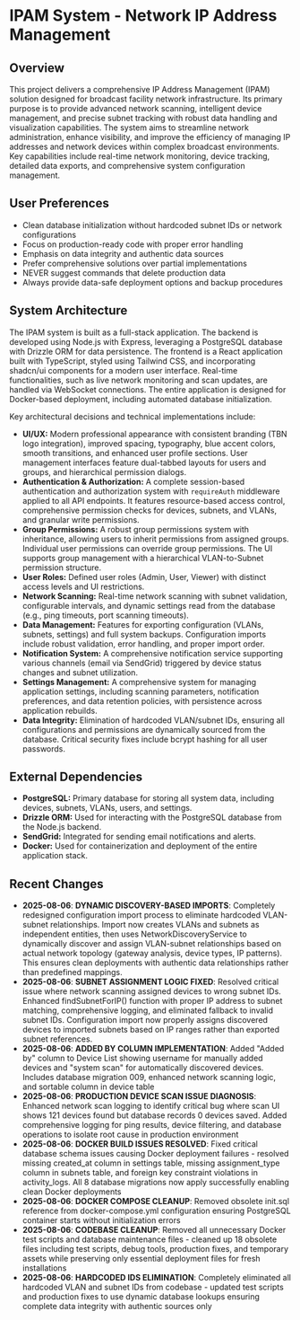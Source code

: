 # IPAM System - Network IP Address Management

## Overview
This project delivers a comprehensive IP Address Management (IPAM) solution designed for broadcast facility network infrastructure. Its primary purpose is to provide advanced network scanning, intelligent device management, and precise subnet tracking with robust data handling and visualization capabilities. The system aims to streamline network administration, enhance visibility, and improve the efficiency of managing IP addresses and network devices within complex broadcast environments. Key capabilities include real-time network monitoring, device tracking, detailed data exports, and comprehensive system configuration management.

## User Preferences
- Clean database initialization without hardcoded subnet IDs or network configurations
- Focus on production-ready code with proper error handling
- Emphasis on data integrity and authentic data sources
- Prefer comprehensive solutions over partial implementations
- NEVER suggest commands that delete production data
- Always provide data-safe deployment options and backup procedures

## System Architecture
The IPAM system is built as a full-stack application. The backend is developed using Node.js with Express, leveraging a PostgreSQL database with Drizzle ORM for data persistence. The frontend is a React application built with TypeScript, styled using Tailwind CSS, and incorporating shadcn/ui components for a modern user interface. Real-time functionalities, such as live network monitoring and scan updates, are handled via WebSocket connections. The entire application is designed for Docker-based deployment, including automated database initialization.

Key architectural decisions and technical implementations include:
- **UI/UX:** Modern professional appearance with consistent branding (TBN logo integration), improved spacing, typography, blue accent colors, smooth transitions, and enhanced user profile sections. User management interfaces feature dual-tabbed layouts for users and groups, and hierarchical permission dialogs.
- **Authentication & Authorization:** A complete session-based authentication and authorization system with `requireAuth` middleware applied to all API endpoints. It features resource-based access control, comprehensive permission checks for devices, subnets, and VLANs, and granular write permissions.
- **Group Permissions:** A robust group permissions system with inheritance, allowing users to inherit permissions from assigned groups. Individual user permissions can override group permissions. The UI supports group management with a hierarchical VLAN-to-Subnet permission structure.
- **User Roles:** Defined user roles (Admin, User, Viewer) with distinct access levels and UI restrictions.
- **Network Scanning:** Real-time network scanning with subnet validation, configurable intervals, and dynamic settings read from the database (e.g., ping timeouts, port scanning timeouts).
- **Data Management:** Features for exporting configuration (VLANs, subnets, settings) and full system backups. Configuration imports include robust validation, error handling, and proper import order.
- **Notification System:** A comprehensive notification service supporting various channels (email via SendGrid) triggered by device status changes and subnet utilization.
- **Settings Management:** A comprehensive system for managing application settings, including scanning parameters, notification preferences, and data retention policies, with persistence across application rebuilds.
- **Data Integrity:** Elimination of hardcoded VLAN/subnet IDs, ensuring all configurations and permissions are dynamically sourced from the database. Critical security fixes include bcrypt hashing for all user passwords.

## External Dependencies
- **PostgreSQL:** Primary database for storing all system data, including devices, subnets, VLANs, users, and settings.
- **Drizzle ORM:** Used for interacting with the PostgreSQL database from the Node.js backend.
- **SendGrid:** Integrated for sending email notifications and alerts.
- **Docker:** Used for containerization and deployment of the entire application stack.

## Recent Changes
- **2025-08-06**: **DYNAMIC DISCOVERY-BASED IMPORTS**: Completely redesigned configuration import process to eliminate hardcoded VLAN-subnet relationships. Import now creates VLANs and subnets as independent entities, then uses NetworkDiscoveryService to dynamically discover and assign VLAN-subnet relationships based on actual network topology (gateway analysis, device types, IP patterns). This ensures clean deployments with authentic data relationships rather than predefined mappings.
- **2025-08-06**: **SUBNET ASSIGNMENT LOGIC FIXED**: Resolved critical issue where network scanning assigned devices to wrong subnet IDs. Enhanced findSubnetForIP() function with proper IP address to subnet matching, comprehensive logging, and eliminated fallback to invalid subnet IDs. Configuration import now properly assigns discovered devices to imported subnets based on IP ranges rather than exported subnet references.
- **2025-08-06**: **ADDED BY COLUMN IMPLEMENTATION**: Added "Added by" column to Device List showing username for manually added devices and "system scan" for automatically discovered devices. Includes database migration 009, enhanced network scanning logic, and sortable column in device table
- **2025-08-06**: **PRODUCTION DEVICE SCAN ISSUE DIAGNOSIS**: Enhanced network scan logging to identify critical bug where scan UI shows 121 devices found but database records 0 devices saved. Added comprehensive logging for ping results, device filtering, and database operations to isolate root cause in production environment
- **2025-08-06**: **DOCKER BUILD ISSUES RESOLVED**: Fixed critical database schema issues causing Docker deployment failures - resolved missing created_at column in settings table, missing assignment_type column in subnets table, and foreign key constraint violations in activity_logs. All 8 database migrations now apply successfully enabling clean Docker deployments
- **2025-08-06**: **DOCKER COMPOSE CLEANUP**: Removed obsolete init.sql reference from docker-compose.yml configuration ensuring PostgreSQL container starts without initialization errors
- **2025-08-06**: **CODEBASE CLEANUP**: Removed all unnecessary Docker test scripts and database maintenance files - cleaned up 18 obsolete files including test scripts, debug tools, production fixes, and temporary assets while preserving only essential deployment files for fresh installations  
- **2025-08-06**: **HARDCODED IDS ELIMINATION**: Completely eliminated all hardcoded VLAN and subnet IDs from codebase - updated test scripts and production fixes to use dynamic database lookups ensuring complete data integrity with authentic sources only